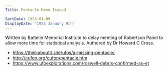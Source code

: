 ```yaml
---
Title: Pentacle Memo Issued

SortDate: 1953-01-09
DisplayDate: "1953 January 9th"
---
```


Written by Battelle Memorial Institute to delay meeting of Robertson Panel to allow more time for statistical analysis. Authored by Dr Howard C Cross.

* https://thinkaboutit.site/ufos/a-missing-pentacle/
* http://cufon.org/cufon/pentacle.htm
* https://www.ufoexplorations.com/roswell-debris-confirmed-as-et